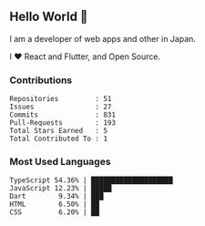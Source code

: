 ## Hello World 👋

I am a developer of web apps and other in Japan.

I ❤️ React and Flutter, and Open Source.

### Contributions

<!-- contributions start -->

    Repositories         : 51
    Issues               : 27
    Commits              : 831
    Pull-Requests        : 193
    Total Stars Earned   : 5
    Total Contributed To : 1

<!-- contributions end -->

### Most Used Languages

<!-- most-used-languages start -->

    TypeScript 54.36% | ████████████████████
    JavaScript 12.23% | █████
    Dart        9.34% | ███
    HTML        6.50% | ██
    CSS         6.20% | ██

<!-- most-used-languages end -->
